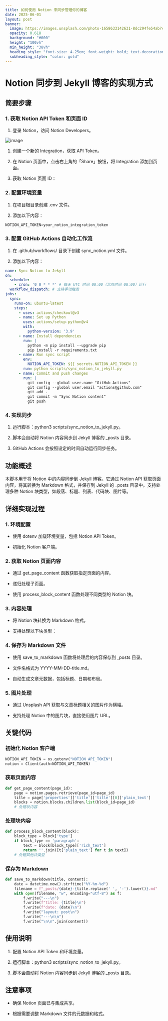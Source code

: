 ```yaml
---
title: 如何使用 Notion 来同步管理你的博客
date: 2025-06-01
layout: post
banner:
  image: https://images.unsplash.com/photo-1658633142631-8dc294fe54ab?crop=entropy&cs=tinysrgb&fit=max&fm=jpg&ixid=M3w2OTIwMzJ8MHwxfHJhbmRvbXx8fHx8fHx8fDE3NDg3NTkzOTd8&ixlib=rb-4.1.0&q=80&w=1080
  opacity: 0.618
  background: "#000"
  height: "100vh"
  min_height: "38vh"
  heading_style: "font-size: 4.25em; font-weight: bold; text-decoration: underline"
  subheading_style: "color: gold"
---
```


# Notion 同步到 Jekyll 博客的实现方式

## 简要步骤

### 1. 获取 Notion API Token 和页面 ID

1. 登录 Notion，访问 Notion Developers。

![image](https://prod-files-secure.s3.us-west-2.amazonaws.com/a7a0cc5a-89b9-4cda-8686-1fba0ca52f40/d19c1afe-dea5-4312-9333-786b0ba83054/image.png?X-Amz-Algorithm=AWS4-HMAC-SHA256&X-Amz-Content-Sha256=UNSIGNED-PAYLOAD&X-Amz-Credential=ASIAZI2LB466VWC3NUDU%2F20250601%2Fus-west-2%2Fs3%2Faws4_request&X-Amz-Date=20250601T062957Z&X-Amz-Expires=3600&X-Amz-Security-Token=IQoJb3JpZ2luX2VjEAQaCXVzLXdlc3QtMiJGMEQCIDzTpNhMREFZDaIVgOOf5IQq2Bc6kwnvmgm7fsh7%2BNYLAiAiw%2BOnXIDEY5INzRym%2Bms0AuYTKHw9kt0VB4URqVKHBSqIBAjN%2F%2F%2F%2F%2F%2F%2F%2F%2F%2F8BEAAaDDYzNzQyMzE4MzgwNSIMSYgQPnanpwCJPkNVKtwDRn91oWJcJVfPtnjeRsZvdvonGscoFEUbSHrV1YP3AE0dSjsC6TYo81W4ERseBdtFhpRgIIgzdv509zcP4z6opMEpVJHodTeKCFW25yXKX7gzn384TdgRSmpH5wEwDKxc22i8f4g5CES0b0eztx7tu3v%2Fig%2FOCR6DmAMpYRaLCGTbCE03EvEpyft1iCwJhh6VUxv9lh%2B3urf3zfaJZB1ME4CjebJwB%2FqMFdoaHE9wHj93IA5V%2FBggu4jEz2RaXa9b3P4CDOKKT7NOZQSRY2LKdYXga77MWtbEHvCglH06G%2Fpe%2BzDzHldnEqEnSfqVua7ZAeN%2B76%2By0e6Emk5vkguN9vZGLU5RBLo79fdb8LaIVCtQEk%2FRYkHlWZ2szeJEb9Wkn88jVNqolqjITJMEn234knsg7vknfZ2kzdW8K8gj19xHW%2BW7qy9Jt1fYgkK8zO%2FQJb2M%2B70QNhgNp75Ybz8yEHmMZm7cLh%2FP6l4W2NE7OPAHU0BSHys15NVI%2Bq2kPvJCifgfpUMvMV27%2BCG3FzHB%2BT%2F1Gj5gdQaKX6KsbzHLZ1LPCbF2QKEd1Zh4PPUuVcjdGdPu3F9ToNfmMvCAkjzkDgoVAqdIHphEPNEUVwfOWg9dCZucmT78Q3kuMOAwvpfvwQY6pgEywTFMLo6wcJDw%2B2%2FBFAEiQZ2zv93l0glUQ5%2B11%2FwuoXlNN6YmVOm6LmgQAPiag7UglkyJPsc1jsDjNelW1DQ5XM%2FOj8vjj5cm3a%2FW5Khu10NExH2IlesKg0qbEjc6X%2Blr3OkV0Z2lGmmrFjuuepgdTrwGcSzzOj2nSHDBE7D7CtXH4RjVAIBJHlfKEX2w4DSrXb8STPvoEwsIoMO1n1TrHy8ZEAFU&X-Amz-Signature=90335485fb5f5f5352d0b80915ce6cca954128d89efaea2baf7c72674b634b59&X-Amz-SignedHeaders=host&x-id=GetObject)

1. 创建一个新的 Integration，获取 API Token。

1. 在 Notion 页面中，点击右上角的「Share」按钮，将 Integration 添加到页面。

1. 获取 Notion 页面 ID：


### 2. 配置环境变量

1. 在项目根目录创建 .env 文件。

1. 添加以下内容：

```javascript
NOTION_API_TOKEN=your_notion_integration_token
```

### 3. 配置 GitHub Actions 自动化工作流

1. 在 .github/workflows/ 目录下创建 sync_notion.yml 文件。

1. 添加以下内容：

```yaml
name: Sync Notion to Jekyll
on:
  schedule:
    - cron: '0 0 * * *' # 每天 UTC 时间 00:00（北京时间 08:00）运行
  workflow_dispatch: # 支持手动触发
jobs:
  sync:
    runs-on: ubuntu-latest
    steps:
      - uses: actions/checkout@v3
      - name: Set up Python
        uses: actions/setup-python@v4
        with:
          python-version: '3.9'
      - name: Install dependencies
        run: |
          python -m pip install --upgrade pip
          pip install -r requirements.txt
      - name: Run sync script
        env:
          NOTION_API_TOKEN: ${{ secrets.NOTION_API_TOKEN }}
        run: python scripts/sync_notion_to_jekyll.py
      - name: Commit and push changes
        run: |
          git config --global user.name "GitHub Actions"
          git config --global user.email "actions@github.com"
          git add .
          git commit -m "Sync Notion content"
          git push
```

### 4. 实现同步

1. 运行脚本：python3 scripts/sync_notion_to_jekyll.py。

1. 脚本会自动将 Notion 内容同步到 Jekyll 博客的 _posts 目录。

1. GitHub Actions 会按照设定的时间自动运行同步任务。

## 功能概述

本脚本用于将 Notion 中的内容同步到 Jekyll 博客。它通过 Notion API 获取页面内容，将其转换为 Markdown 格式，并保存到 Jekyll 的 _posts 目录中。支持处理多种 Notion 块类型，如段落、标题、列表、代码块、图片等。

## 详细实现过程

### 1. 环境配置

- 使用 dotenv 加载环境变量，包括 Notion API Token。

- 初始化 Notion 客户端。

### 2. 获取 Notion 页面内容

- 通过 get_page_content 函数获取指定页面的内容。

- 递归处理子页面。

- 使用 process_block_content 函数处理不同类型的 Notion 块。

### 3. 内容处理

- 将 Notion 块转换为 Markdown 格式。

- 支持处理以下块类型：


### 4. 保存为 Markdown 文件

- 使用 save_to_markdown 函数将处理后的内容保存到 _posts 目录。

- 文件名格式为 YYYY-MM-DD-title.md。

- 自动生成文章元数据，包括标题、日期和布局。

### 5. 图片处理

- 通过 Unsplash API 获取与文章标题相关的图片作为横幅。

- 支持处理 Notion 中的图片块，直接使用图片 URL。

## 关键代码

### 初始化 Notion 客户端

```python
NOTION_API_TOKEN = os.getenv("NOTION_API_TOKEN")
notion = Client(auth=NOTION_API_TOKEN)
```

### 获取页面内容

```python
def get_page_content(page_id):
    page = notion.pages.retrieve(page_id=page_id)
    title = page['properties']['title']['title'][0]['plain_text']
    blocks = notion.blocks.children.list(block_id=page_id)
    # 处理块内容
```

### 处理块内容

```python
def process_block_content(block):
    block_type = block['type']
    if block_type == 'paragraph':
        text = block[block_type]['rich_text']
        return ''.join([t['plain_text'] for t in text])
    # 处理其他块类型
```

### 保存为 Markdown

```python
def save_to_markdown(title, content):
    date = datetime.now().strftime("%Y-%m-%d")
    filename = f"_posts/{date}-{title.replace(' ', '-').lower()}.md"
    with open(filename, "w", encoding="utf-8") as f:
        f.write("---\n")
        f.write(f"title: {title}\n")
        f.write(f"date: {date}\n")
        f.write("layout: post\n")
        f.write("---\n\n")
        f.write("\n\n".join(content))
```

## 使用说明

1. 配置 Notion API Token 和环境变量。

1. 运行脚本：python3 scripts/sync_notion_to_jekyll.py。

1. 脚本会自动将 Notion 内容同步到 Jekyll 博客的 _posts 目录。

## 注意事项

- 确保 Notion 页面已与集成共享。

- 根据需要调整 Markdown 文件的元数据和格式。